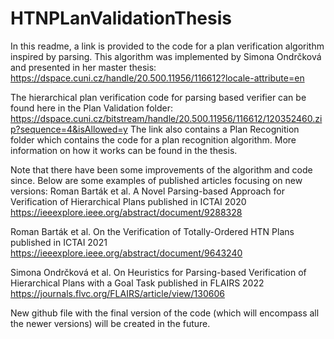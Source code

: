 # HTNPLanValidationThesis
In this readme, a link is provided to the code for a plan verification algorithm inspired by parsing. This algorithm was implemented by Simona Ondrčková and presented in her master thesis: https://dspace.cuni.cz/handle/20.500.11956/116612?locale-attribute=en

The hierarchical plan verification code for parsing based verifier can be found here in the Plan Validation folder: https://dspace.cuni.cz/bitstream/handle/20.500.11956/116612/120352460.zip?sequence=4&isAllowed=y The link also contains a Plan Recognition folder which contains the code for a plan recognition algorithm. More information on how it works can be found in the thesis. 

Note that there have been some improvements of the algorithm and code since. Below are some examples of published articles focusing on new versions:
Roman Barták et al. A Novel Parsing-based Approach for Verification of Hierarchical Plans published in ICTAI 2020 https://ieeexplore.ieee.org/abstract/document/9288328

Roman Barták et al. On the Verification of Totally-Ordered HTN Plans published in ICTAI 2021 https://ieeexplore.ieee.org/abstract/document/9643240

Simona Ondrčková et al. On Heuristics for Parsing-based Verification of Hierarchical Plans with a Goal Task published in FLAIRS 2022 https://journals.flvc.org/FLAIRS/article/view/130606

New github file with the final version of the code  (which will encompass all the newer versions) will be created in the future. 
